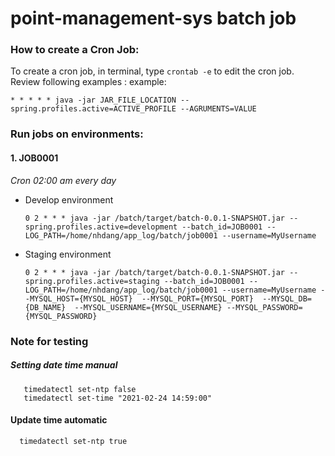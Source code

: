 # point-management-sys batch job

### How to create a Cron Job:
To create a cron job, in terminal, type `crontab -e` to edit the cron job. Review following examples :
example:
```shell script
* * * * * java -jar JAR_FILE_LOCATION --spring.profiles.active=ACTIVE_PROFILE --AGRUMENTS=VALUE
```
 
### Run jobs on environments:

#### 1. JOB0001  
*Cron 02:00 am every day* 
* Develop environment
    ```shell script
    0 2 * * * java -jar /batch/target/batch-0.0.1-SNAPSHOT.jar --spring.profiles.active=development --batch_id=JOB0001 --LOG_PATH=/home/nhdang/app_log/batch/job0001 --username=MyUsername
    ```
* Staging environment
    ```shell script
    0 2 * * * java -jar /batch/target/batch-0.0.1-SNAPSHOT.jar --spring.profiles.active=staging --batch_id=JOB0001 --LOG_PATH=/home/nhdang/app_log/batch/job0001 --username=MyUsername --MYSQL_HOST={MYSQL_HOST}  --MYSQL_PORT={MYSQL_PORT}  --MYSQL_DB={DB_NAME}  --MYSQL_USERNAME={MYSQL_USERNAME} --MYSQL_PASSWORD={MYSQL_PASSWORD}
    ```

 ### Note for testing
 ##### Setting date time manual
 ```shell script
    timedatectl set-ntp false
    timedatectl set-time "2021-02-24 14:59:00"
```
#### Update time automatic
```shell script
  timedatectl set-ntp true
```